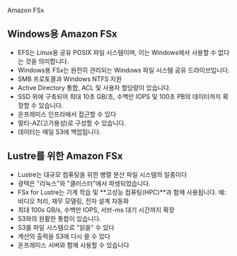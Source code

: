  Amazon FSx

## Windows용 Amazon FSx
- EFS는 Linux용 공유 POSIX 파일 시스템이며, 이는 Windows에서 사용할 수 없다는 것을 의미합니다.
- Windows용 FSx는 완전히 관리되는 Windows 파일 시스템 공유 드라이브입니다.
- SMB 프로토콜과 Windows NTFS 지원
- Active Directory 통합, ACL 및 사용자 할당량이 있습니다.
- SSD 위에 구축되어 최대 10초 GB/초, 수백만 IOPS 및 100초 PB의 데이터까지 확장할 수 있습니다.
- 온프레미스 인프라에서 접근할 수 있다
- 멀티-AZ(고가용성)로 구성할 수 있습니다.
- 데이터는 매일 S3에 백업됩니다.

## Lustre를 위한 Amazon FSx
- Lustre는 대규모 컴퓨팅을 위한 병렬 분산 파일 시스템의 일종이다
- 광택은 "리눅스"와 "클러스터"에서 파생되었습니다.
- FSx for Lustre는 기계 학습 및 **고성능 컴퓨팅(HPC)**과 함께 사용됩니다. 예: 비디오 처리, 재무 모델링, 전자 설계 자동화
- 최대 100s GB/s, 수백만 IOPS, 서브-ms 대기 시간까지 확장
- S3와의 원활한 통합이 있습니다.
- S3를 파일 시스템으로 "읽을" 수 있다
- 계산의 출력을 S3에 다시 쓸 수 있다
- 온프레미스 서버와 함께 사용할 수 있습니다
